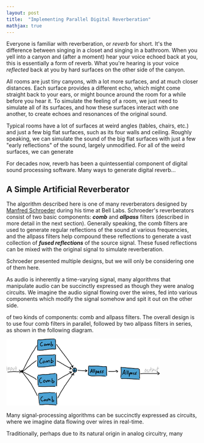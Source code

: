 ```yaml
---
layout: post
title:  "Implementing Parallel Digital Reverberation"
mathjax: true
---
```


Everyone is familiar with reverberation, or *reverb* for short. It's the
difference between singing in a closet and singing in a bathroom.
When you yell into a canyon and (after a moment) hear your voice echoed
back at you, this is essentially a form of reverb. What you're hearing
is your voice *reflected* back at you by hard surfaces on the other side
of the canyon.

All rooms are just tiny
canyons, with a lot more surfaces, and at much closer distances. Each surface
provides a different echo, which might come straight back to your ears, or
might bounce around the room for a while before you hear it. To simulate
the feeling of a room, we just need to simulate all of its
surfaces, and how these surfaces interact with one another, to create echoes
and resonances of the original sound.

Typical rooms have a lot of surfaces at weird angles (tables, chairs, etc.)
and just a few big flat surfaces, such as its four walls and ceiling. Roughly
speaking, we can simulate the sound of the big flat surfaces with just a
few "early reflections" of the sound, largely unmodified. For all of the
weird surfaces, we can generate

For decades now, reverb has been a quintessential component of digital sound
processing software. Many ways to generate digital reverb...

## A Simple Artificial Reverberator

The algorithm described here is one of many reverberators designed by
[Manfred Schroeder](https://en.wikipedia.org/wiki/Manfred_R._Schroeder) during
his time at Bell Labs. Schroeder's reverberators consist of two basic
components: ***comb*** and ***allpass*** filters (described in more detail in
the next section). Generally speaking, the comb filters are used to generate
regular reflections of the sound at various frequencies, and the allpass
filters help compound these reflections to generate a vast collection of
***fused reflections*** of the source signal. These fused reflections can
be mixed with the original signal to simulate reverberation.

Schroeder presented multiple designs, but we will only be considering one of
them here.

As audio is inherently a time-varying signal, many algorithms that manipulate
audio can be succinctly expressed as though they were analog circuits. We
imagine the audio signal flowing over the wires, fed into various components
which modify the signal somehow and spit it out on the other side.

 of two kinds of components: comb and
allpass filters. The overall design is to use four comb filters in parallel,
followed by two allpass filters in series, as shown in the following
diagram.

<img width="80%" src="/assets/reverb/design.svg">


Many signal-processing algorithms can be succinctly expressed as circuits,
where we imagine data flowing over wires in real-time.



Traditionally, perhaps due to its natural origin in analog circuitry, many

